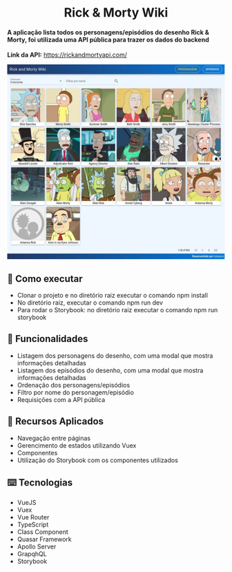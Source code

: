 <h1 align="center">
  Rick & Morty Wiki
</h1>

<h4>
    A aplicação lista todos os personagens/episódios do desenho Rick & Morty, 
    foi utilizada uma API pública para trazer os dados do backend
</h4>

**Link da API:** https://rickandmortyapi.com/

![](https://github.com/luisescx/rick-morty-wiki/blob/master/src/assets/charactersScreen.jpeg)

## :rocket: Como executar

<ul>
  <li>Clonar o projeto e no diretório raiz executar o comando npm install</li>
  <li>No diretório raiz, executar o comando npm run dev</li>
  <li>Para rodar o Storybook: no diretório raiz executar o comando npm run storybook</li>
</ul>

## :speech_balloon: Funcionalidades

<ul>
  <li>Listagem dos personagens do desenho, com uma modal que mostra informações detalhadas</li>
  <li>Listagem dos episódios do desenho, com uma modal que mostra informações detalhadas</li>
  <li>Ordenação dos personagens/episódios</li>
  <li>Filtro por nome do personagem/episódio</li>
  <li>Requisições com a API pública</li>
</ul>

## :iphone: Recursos Aplicados

<ul>
  <li>Navegação entre páginas</li>
  <li>Gerencimento de estados utilizando Vuex</li>
  <li>Componentes</li>
  <li>Utilização do Storybook com os componentes utilizados</li>
</ul>

## ⌨️ Tecnologias

<ul>
  <li>VueJS</li>
  <li>Vuex</li>
  <li>Vue Router</li>
  <li>TypeScript</li>
  <li>Class Component</li>
  <li>Quasar Framework</li>
  <li>Apollo Server</li>
  <li>GrapqhQL</li>
  <li>Storybook</li>
</ul>
